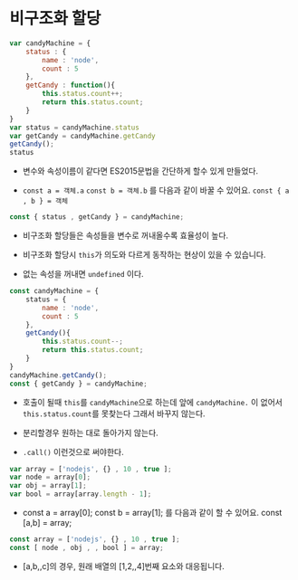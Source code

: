 # 비구조화 할당

```js
var candyMachine = {
    status : {
        name : 'node',
        count : 5
    },
    getCandy : function(){
        this.status.count++;
        return this.status.count;
    }
}
var status = candyMachine.status
var getCandy = candyMachine.getCandy
getCandy();
status
```

- 변수와 속성이름이 같다면 ES2015문법을 간단하게 할수 있게 만들었다.

- `const a = 객체.a` `const b = 객체.b` 를 다음과 같이 바꿀 수 있어요. `const { a , b } = 객체`

```js
const { status , getCandy } = candyMachine;
```

- 비구조화 할당들은 속성들을 변수로 꺼내올수록 효율성이 높다.

- 비구조화 할당시 `this`가 의도와 다르게 동작하는 현상이 있을 수 있습니다.

- 없는 속성을 꺼내면 `undefined` 이다.

```js
const candyMachine = {
    status = {
        name : 'node',
        count : 5
    },
    getCandy(){
        this.status.count--;
        return this.status.count;
    }
}
candyMachine.getCandy();
const { getCandy } = candyMachine;
```

- 호출이 될때 `this`를 `candyMachine`으로 하는데 앞에 `candyMachine.` 이 없어서 `this.status.count`를 못찾는다 그래서 바꾸지 않는다. 

- 분리할경우 원하는 대로 돌아가지 않는다. 

- `.call()` 이런것으로 써야한다. 

```js
var array = ['nodejs', {} , 10 , true ];
var node = array[0];
var obj = array[1];
var bool = array[array.length - 1];
```

- const a = array[0]; const b = array[1]; 를 다음과 같이 할 수 있어요. const [a,b] = array;

```js
const array = ['nodejs', {} , 10 , true ];
const [ node , obj , , bool ] = array;
```

- [a,b,,c]의 경우, 원래 배열의 [1,2,,4]번째 요소와 대응됩니다.
